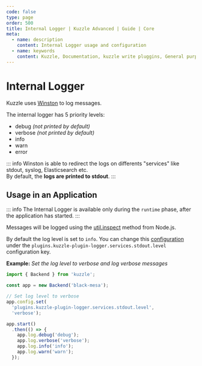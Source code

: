 ```yaml
---
code: false
type: page
order: 500
title: Internal Logger | Kuzzle Advanced | Guide | Core
meta:
  - name: description
    content: Internal Logger usage and configuration
  - name: keywords
    content: Kuzzle, Documentation, kuzzle write pluggins, General purpose backend, opensource, Internal Logger
---
```

# Internal Logger

Kuzzle uses [Winston](https://github.com/winstonjs/winston) to log messages.  

The internal logger has 5 priority levels:
 - debug _(not printed by default)_
 - verbose _(not printed by default)_
 - info
 - warn
 - error

::: info
Winston is able to redirect the logs on differents "services" like stdout, syslog, Elasticsearch etc.  
By default, the **logs are printed to stdout**.
:::

## Usage in an Application

<SinceBadge version="2.8.0" />

::: info
The Internal Logger is available only during the `runtime` phase, after the application has started.
::: 

Messages will be logged using the [util.inspect](https://nodejs.org/api/util.html#util_util_inspect_object_options) method from Node.js.

By default the log level is set to `info`. You can change this [configuration](/core/2/guides/advanced/configuration) under the `plugins.kuzzle-plugin-logger.services.stdout.level` configuration key.

**Example:** _Set the log level to verbose and log verbose messages_

```js
import { Backend } from 'kuzzle';

const app = new Backend('black-mesa');

// Set log level to verbose
app.config.set(
  'plugins.kuzzle-plugin-logger.services.stdout.level', 
  'verbose');

app.start()
  .then(() => {
    app.log.debug('debug');
    app.log.verbose('verbose');
    app.log.info('info');
    app.log.warn('warn');
  });
```

<!-- 
## Configure Logger

@todo

-->
